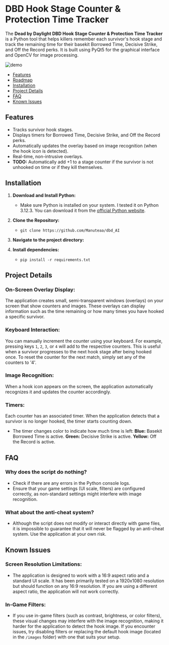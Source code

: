 # DBD Hook Stage Counter & Protection Time Tracker

The **Dead by Daylight DBD Hook Stage Counter & Protection Time Tracker** is a Python tool that helps killers remember each survivor's hook stage and track the remaining time for their basekit Borrowed Time, Decisive Strike, and Off the Record perks. It is built using PyQt5 for the graphical interface and OpenCV for image processing.

![demo](images/demo.gif "demo")

<!-- TOC -->
* [Features](#features)
* [Roadmap](#roadmap)
* [Installation](#installation)
* [Project Details](#project-details)
* [FAQ](#faq)
* [Known Issues](#known-issues)
<!-- TOC -->

## Features
- Tracks survivor hook stages.
- Displays timers for Borrowed Time, Decisive Strike, and Off the Record perks.
- Automatically updates the overlay based on image recognition (when the hook icon is detected).
- Real-time, non-intrusive overlays.
- **TODO:** Automatically add +1 to a stage counter if the survivor is not unhooked on time or if they kill themselves.

## Installation

1. **Download and Install Python:**
   - Make sure Python is installed on your system. I tested it on Python 3.12.3. You can download it from the [official Python website](https://www.python.org/).

2. **Clone the Repository:**
   - `git clone https://github.com/Manuteaa/dbd_AI`

3. **Navigate to the project directory:**

4. **Install dependencies:**

   - `pip install -r requirements.txt`

## Project Details

### On-Screen Overlay Display:
The application creates small, semi-transparent windows (overlays) on your screen that show counters and images. These overlays can display information such as the time remaining or how many times you have hooked a specific survivor. 

### Keyboard Interaction:
You can manually increment the counter using your keyboard. For example, pressing keys `1`, `2`, `3`, or `4` will add to the respective counters. This is useful when a survivor progresses to the next hook stage after being hooked once. To reset the counter for the next match, simply set any of the counters to '4'.

### Image Recognition:
When a hook icon appears on the screen, the application automatically recognizes it and updates the counter accordingly.

### Timers:
Each counter has an associated timer. When the application detects that a survivor is no longer hooked, the timer starts counting down. 
- The timer changes color to indicate how much time is left:
  **Blue:** Basekit Borrowed Time is active.
  **Green:** Decisive Strike is active.
  **Yellow:** Off the Record is active.

## FAQ

### Why does the script do nothing?
- Check if there are any errors in the Python console logs.
- Ensure that your game settings (UI scale, filters) are configured correctly, as non-standard settings might interfere with image recognition.

### What about the anti-cheat system?
- Although the script does not modify or interact directly with game files, it is impossible to guarantee that it will never be flagged by an anti-cheat system. Use the application at your own risk.

## Known Issues

### Screen Resolution Limitations:
- The application is designed to work with a 16:9 aspect ratio and a standard UI scale. It has been primarily tested on a 1920x1080 resolution but should function on any 16:9 resolution. If you are using a different aspect ratio, the application will not work correctly.

### In-Game Filters:
- If you use in-game filters (such as contrast, brightness, or color filters), these visual changes may interfere with the image recognition, making it harder for the application to detect the hook image. If you encounter issues, try disabling filters or replacing the default hook image (located in the `/images` folder) with one that suits your setup.


